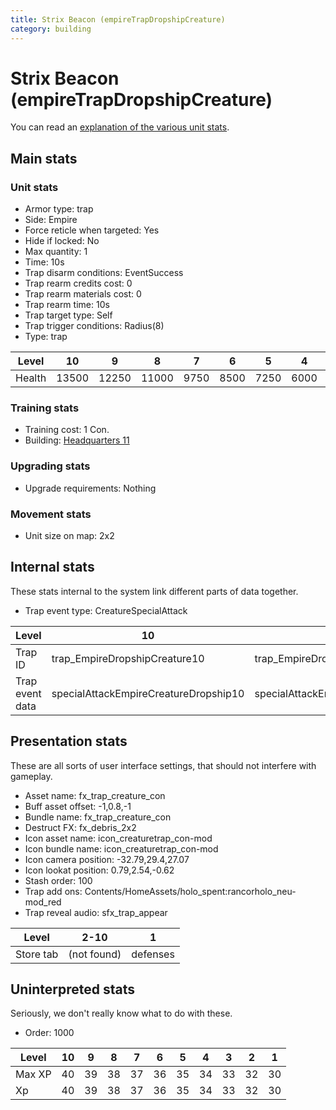 ```yaml
---
title: Strix Beacon (empireTrapDropshipCreature)
category: building
---
```


# Strix Beacon (empireTrapDropshipCreature)

You can read an [explanation  of the various unit stats](unitexplained.md).

## Main stats

### Unit stats

  * Armor type: trap
  * Side: Empire
  * Force reticle when targeted: Yes
  * Hide if locked: No
  * Max quantity: 1
  * Time: 10s
  * Trap disarm conditions: EventSuccess
  * Trap rearm credits cost: 0
  * Trap rearm materials cost: 0
  * Trap rearm time: 10s
  * Trap target type: Self
  * Trap trigger conditions: Radius(8)
  * Type: trap

|Level |10   |9    |8    |7   |6   |5   |4   |3   |2   |1   |
|------|-----|-----|-----|----|----|----|----|----|----|----|
|Health|13500|12250|11000|9750|8500|7250|6000|4500|3750|2500|


### Training stats

  * Training cost: 1 Con.
  * Building: [Headquarters 11](empireHQ.html)

### Upgrading stats

  * Upgrade requirements: Nothing

### Movement stats

  * Unit size on map: 2x2

## Internal stats

These stats internal to the system link different parts of data together.

  * Trap event type: CreatureSpecialAttack

|Level          |10                                   |9                                   |8                                   |7                                   |6                                   |5                                   |4                                   |3                                   |2                                   |1                                   |
|---------------|-------------------------------------|------------------------------------|------------------------------------|------------------------------------|------------------------------------|------------------------------------|------------------------------------|------------------------------------|------------------------------------|------------------------------------|
|Trap ID        |trap_EmpireDropshipCreature10        |trap_EmpireDropshipCreature9        |trap_EmpireDropshipCreature8        |trap_EmpireDropshipCreature7        |trap_EmpireDropshipCreature6        |trap_EmpireDropshipCreature5        |trap_EmpireDropshipCreature4        |trap_EmpireDropshipCreature3        |trap_EmpireDropshipCreature2        |trap_EmpireDropshipCreature1        |
|Trap event data|specialAttackEmpireCreatureDropship10|specialAttackEmpireCreatureDropship9|specialAttackEmpireCreatureDropship8|specialAttackEmpireCreatureDropship7|specialAttackEmpireCreatureDropship6|specialAttackEmpireCreatureDropship5|specialAttackEmpireCreatureDropship4|specialAttackEmpireCreatureDropship3|specialAttackEmpireCreatureDropship2|specialAttackEmpireCreatureDropship1|


## Presentation stats

These are all sorts of user interface settings, that should not interfere with gameplay.

  * Asset name: fx_trap_creature_con
  * Buff asset offset: -1,0.8,-1
  * Bundle name: fx_trap_creature_con
  * Destruct FX: fx_debris_2x2
  * Icon asset name: icon_creaturetrap_con-mod
  * Icon bundle name: icon_creaturetrap_con-mod
  * Icon camera position: -32.79,29.4,27.07
  * Icon lookat position: 0.79,2.54,-0.62
  * Stash order: 100
  * Trap add ons: Contents/HomeAssets/holo_spent:rancorholo_neu-mod_red
  * Trap reveal audio: sfx_trap_appear

|Level    |2-10       |1       |
|---------|-----------|--------|
|Store tab|(not found)|defenses|


## Uninterpreted stats

Seriously, we don't really know what to do with these.

  * Order: 1000

|Level |10|9 |8 |7 |6 |5 |4 |3 |2 |1 |
|------|--|--|--|--|--|--|--|--|--|--|
|Max XP|40|39|38|37|36|35|34|33|32|30|
|Xp    |40|39|38|37|36|35|34|33|32|30|


